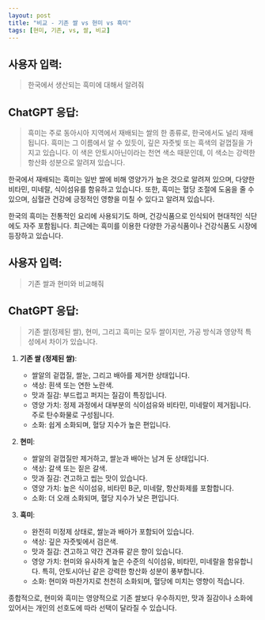 ```yaml
---
layout: post
title: "비교 - 기존 쌀 vs 현미 vs 흑미"
tags: [현미, 기존, vs, 쌀, 비교]
---
```


## 사용자 입력:
> 한국에서 생산되는 흑미에 대해서 알려줘

## ChatGPT 응답:
> 흑미는 주로 동아시아 지역에서 재배되는 쌀의 한 종류로, 한국에서도 널리 재배됩니다. 흑미는 그 이름에서 알 수 있듯이, 깊은 자줏빛 또는 흑색의 겉껍질을 가지고 있습니다. 이 색은 안토시아닌이라는 천연 색소 때문인데, 이 색소는 강력한 항산화 성분으로 알려져 있습니다.

한국에서 재배되는 흑미는 일반 쌀에 비해 영양가가 높은 것으로 알려져 있으며, 다양한 비타민, 미네랄, 식이섬유를 함유하고 있습니다. 또한, 흑미는 혈당 조절에 도움을 줄 수 있으며, 심혈관 건강에 긍정적인 영향을 미칠 수 있다고 알려져 있습니다.

한국의 흑미는 전통적인 요리에 사용되기도 하며, 건강식품으로 인식되어 현대적인 식단에도 자주 포함됩니다. 최근에는 흑미를 이용한 다양한 가공식품이나 건강식품도 시장에 등장하고 있습니다.

## 사용자 입력:
> 기존 쌀과 현미와 비교해줘

## ChatGPT 응답:
> 기존 쌀(정제된 쌀), 현미, 그리고 흑미는 모두 쌀이지만, 가공 방식과 영양적 특성에서 차이가 있습니다.

1. **기존 쌀 (정제된 쌀)**:
   - 쌀알의 겉껍질, 쌀눈, 그리고 배아를 제거한 상태입니다.
   - 색상: 흰색 또는 연한 노란색.
   - 맛과 질감: 부드럽고 퍼지는 질감이 특징입니다.
   - 영양 가치: 정제 과정에서 대부분의 식이섬유와 비타민, 미네랄이 제거됩니다. 주로 탄수화물로 구성됩니다.
   - 소화: 쉽게 소화되며, 혈당 지수가 높은 편입니다.

2. **현미**:
   - 쌀알의 겉껍질만 제거하고, 쌀눈과 배아는 남겨 둔 상태입니다.
   - 색상: 갈색 또는 짙은 갈색.
   - 맛과 질감: 견고하고 씹는 맛이 있습니다.
   - 영양 가치: 높은 식이섬유, 비타민 B군, 미네랄, 항산화제를 포함합니다.
   - 소화: 더 오래 소화되며, 혈당 지수가 낮은 편입니다.

3. **흑미**:
   - 완전히 미정제 상태로, 쌀눈과 배아가 포함되어 있습니다.
   - 색상: 깊은 자줏빛에서 검은색.
   - 맛과 질감: 견고하고 약간 견과류 같은 향이 있습니다.
   - 영양 가치: 현미와 유사하게 높은 수준의 식이섬유, 비타민, 미네랄을 함유합니다. 특히, 안토시아닌 같은 강력한 항산화 성분이 풍부합니다.
   - 소화: 현미와 마찬가지로 천천히 소화되며, 혈당에 미치는 영향이 적습니다.

종합적으로, 현미와 흑미는 영양적으로 기존 쌀보다 우수하지만, 맛과 질감이나 소화에 있어서는 개인의 선호도에 따라 선택이 달라질 수 있습니다.

